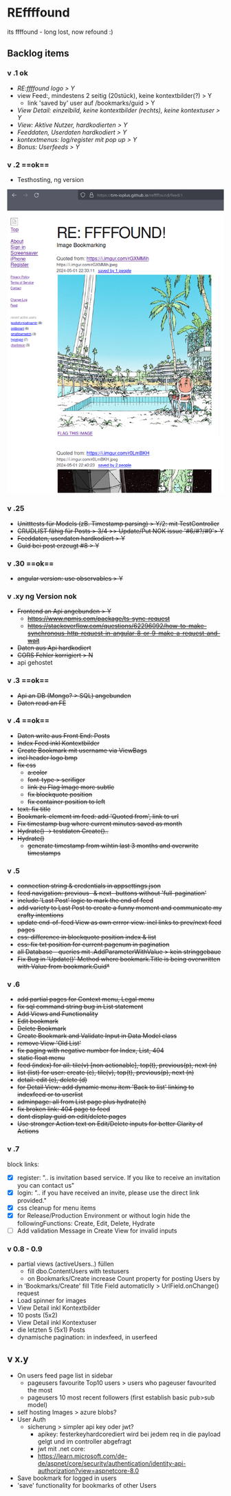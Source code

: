 # REffffound

its ffffound - long lost, now refound :)

## Backlog items

### v .1 ok
- *RE:ffffound logo > Y*
- view Feed:, mindestens 2 seitig (20stück), keine kontextbilder(?) > Y
	- link 'saved by' user auf /bookmarks/guid > Y
- *View Detail: einzelbild, keine kontextbilder (rechts), keine kontextuser > Y*
- *View: Aktive Nutzer,  hardkodierten > Y*
- *Feeddaten, Userdaten hardkodiert > Y*
- *kontextmenus: log/register mit pop up > Y*
- *Bonus: Userfeeds > Y*


### v .2 ==ok==

* Testhosting, ng version
 
![alt text](Documentation/20240521175852.png)

### v .25
* ~~Unitttests für Models (zB. Timestamp parsing) > Y/2: mit TestController~~ 
* ~~CRUDLIST fähig für Posts > 3/4 >> Update/Put NOK issue '#6/#?/#9'> Y~~
* ~~Feeddaten, userdaten hardkodiert > Y~~
* ~~Guid bei post erzeugt #8 > Y~~

### v .30 ==ok==
* ~~angular version: use observables > Y~~

### v .xy ng Version nok
* ~~Frontend an Api angebunden > Y~~
	* ~~https://www.npmjs.com/package/ts-sync-request~~
	* ~~https://stackoverflow.com/questions/62296092/how-to-make-synchronous-http-request-in-angular-8-or-9-make-a-request-and-wait~~
* ~~Daten aus Api hardkodiert~~
* ~~CORS Fehler korrigiert > N~~ 
*  api gehostet

### v .3 ==ok==
* ~~Api an DB (Mongo? > SQL) angebunden~~
* ~~Daten read an FE~~

### v .4 ==ok==
* ~~Daten write aus Front End: Posts~~
*  ~~Index Feed inkl Kontextbilder~~
* ~~Create Bookmark mit username via ViewBags~~
* ~~incl header logo bmp~~
* ~~fix css~~
  * ~~a:color~~
  * ~~font-type > serifiger~~
  * ~~link zu Flag Image more subtle~~
  * ~~fix blockquote position~~
  * ~~fix container position to left~~
* ~~text: fix title~~
* ~~Bookmark-element im feed: add 'Quoted from', link to url~~
* ~~Fix timestamp bug where current minutes saved as month~~
* ~~Hydrate() -> testdaten Create()..~~
* ~~Hydrate()~~
  * ~~generate timestamp from wihtin last 3 months and overwrite timestamps~~

 
### v .5

* ~~connection string & credentials in appsettings.json~~
* ~~feed navigation: previous- & next- buttons without 'full-pagination'~~
 * ~~include 'Last Post' logic to mark the end of feed~~
 * ~~add variety to Last Post to create a funny moment and communicate my crafty intentions~~ 
* ~~update end-of-feed View as own errror view. incl links to prev/next feed pages~~
* ~~css: difference in blockquote position index & list~~
* ~~css: fix txt position for current pagenum in pagination~~
* ~~all Database - queries mit .AddParameterWithValue > kein stringgebaue~~
* ~~Fix Bug in 'Update()' Method where bookmark.Title is being overwritten with Value from bookmark.Guid*~~
 
### v .6

* ~~add partial pages for Context menu, Legal menu~~
* ~~fix sql command string bug in List statement~~
* ~~Add Views and Functionality~~
 * ~~Edit bookmark~~
 * ~~Delete Bookmark~~
 * ~~Create Bookmark and Validate Input in Data Model class~~
* ~~remove View 'Old List'~~
* ~~fix paging with negative number for Index, List, 404~~
* ~~static float menu~~
 * ~~feed (index) for all: tile(v) [non actionable], top(t), previous(p), next (n)~~
 * ~~list (list) for user: create (c), tile(v), top(t), previous(p), next (n)~~
 * ~~detail: edit (e), delete (d)~~
 * ~~for Detail View: add dynamic menu item 'Back to list' linking to indexfeed or to userlist~~
 * ~~adminpage: all from List page plus hydrate(h)~~
 * ~~fix broken link: 404 page to feed~~
 * ~~dont display guid on edit/delete pages~~ 
 * ~~Use stronger Action text on Edit/Delete inputs for better Clarity of Actions~~

### v .7

block links:
- [x] register: ".. is invitation based service. If you like to receive an invitation you can contact us"
- [x] login: ".. if you have received an invite, please use the direct link provided." 
- [x] css cleanup for menu items 
- [x] for Release/Production Environment or without login hide the followingFunctions: Create, Edit, Delete, Hydrate
- [ ] Add validation Message in Create View for invalid inputs

### v 0.8 - 0.9

* partial views (activeUsers..) füllen
  * fill dbo.ContentUsers with testusers
  * on Bookmarks/Create increase Count property for posting Users by 
* in 'Bookmarks/Create' fill Title Field automaticlly > UrlField.onChange() request 
* Load spinner for images
* View Detail inkl Kontextbilder
 * 10 posts (5x2)
* View Detail inkl Kontextuser
 * die letzten 5 (5x1) Posts
* dynamische pagination: in indexfeed, in userfeed

## v x.y
* On users feed page list in sidebar
  * pageusers favourite Top10 users > users who pageuser favourited the most
  * pageusers 10 most recent followers (first establish basic pub>sub model)
* self hosting Images > azure blobs? 
* User Auth
  * sicherung > simpler api key oder jwt?
	* apikey: festerkeyhardcorediert wird bei jedem req in die payload gelgt und im controller abgefragt
	* jwt mit .net core:
	* https://learn.microsoft.com/de-de/aspnet/core/security/authentication/identity-api-authorization?view=aspnetcore-8.0
* Save bookmark for logged in users
* 'save' functionality for bookmarks of other Users

